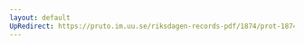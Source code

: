 ```yaml
---
layout: default
UpRedirect: https://pruto.im.uu.se/riksdagen-records-pdf/1874/prot-1874--fk--421/prot-1874--fk--421_003.pdf
---
```

